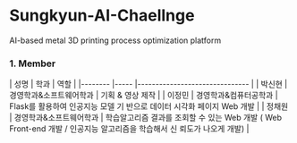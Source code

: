 # Sungkyun-AI-Chaellnge
AI-based metal 3D printing process optimization platform

<h3> 1. Member </h3>
<div id="about_team">
| 성명   	| 학과   | 역할                         	|
|--------	|-----	|-------------------------------	|
| 박신현 	| 경영학과&소프트웨어학과	| 기획 & 영상 제작 |
| 이정민 	| 경영학과&컴퓨터공학과	| Flask를 활용하여 인공지능 모델 기 반으로 데이터 시각화 페이지 Web 개발	|
| 정채원 	| 경영학과&소프트웨어학과	| 학습알고리즘 결과를 조회할 수 있는 Web 개발 ( Web Front-end 개발 / 인공지능 알고리즘을 학습해서 신 뢰도가 나오게 개발) |

